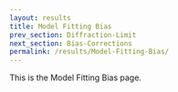 ```yaml
---
layout: results
title: Model Fitting Bias
prev_section: Diffraction-Limit
next_section: Bias-Corrections
permalink: /results/Model-Fitting-Bias/
---
```


This is the Model Fitting Bias page.
